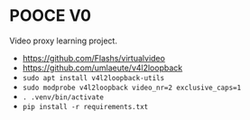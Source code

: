 # POOCE V0

Video proxy learning project.

- https://github.com/Flashs/virtualvideo
- https://github.com/umlaeute/v4l2loopback
- `sudo apt install v4l2loopback-utils`
- `sudo modprobe v4l2loopback video_nr=2 exclusive_caps=1`
- `. .venv/bin/activate`
- `pip install -r requirements.txt`